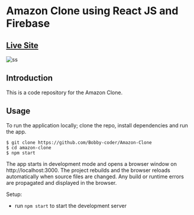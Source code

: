 
# Amazon Clone using React JS and Firebase

## [Live Site](https://clone-ff7af.web.app)

![ss](eg1/Amazon-Prime-Banner.jpg)

## Introduction

This is a code repository for the Amazon Clone.

## Usage

To run the application locally; clone the repo, install dependencies and run the app.

```
$ git clone https://github.com/Bobby-coder/Amazon-Clone
$ cd amazon-clone
$ npm start
```

The app starts in development mode and opens a browser window on http://localhost:3000. The project rebuilds and the browser reloads automatically when source files are changed. Any build or runtime errors are propagated and displayed in the browser.

Setup:

- run `npm start` to start the development server
